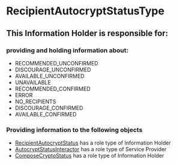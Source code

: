 # RecipientAutocryptStatusType
## This Information Holder is responsible for:
### providing and holding information about: 
* RECOMMENDED_UNCONFIRMED
* DISCOURAGE_UNCONFIRMED
* AVAILABLE_UNCONFIRMED
* UNAVAILABLE
* RECOMMENDED_CONFIRMED
* ERROR
* NO_RECIPIENTS
* DISCOURAGE_CONFIRMED
* AVAILABLE_CONFIRMED
### Providing information to the following objects 
* [RecipientAutocryptStatus](../InformationHolders/RecipientAutocryptStatus.md) has a role type of Information Holder
* [AutocryptStatusInteractor](../ServiceProviders/AutocryptStatusInteractor.md) has a role type of Service Provider
* [ComposeCryptoStatus](../InformationHolders/ComposeCryptoStatus.md) has a role type of Information Holder
